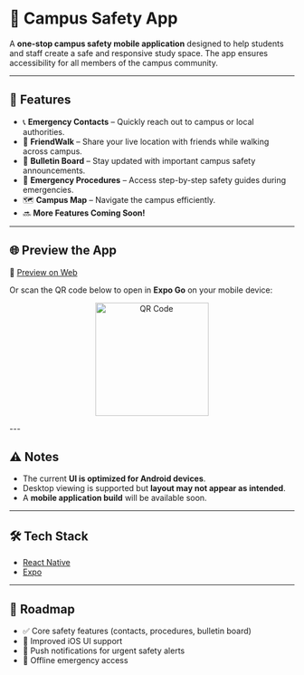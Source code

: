 # 📱 Campus Safety App

A **one-stop campus safety mobile application** designed to help students and staff create a safe and responsive study space. The app ensures accessibility for all members of the campus community.  

---

## 🚨 Features

- 📞 **Emergency Contacts** – Quickly reach out to campus or local authorities.  
- 🧭 **FriendWalk** – Share your live location with friends while walking across campus.  
- 📢 **Bulletin Board** – Stay updated with important campus safety announcements.  
- 📑 **Emergency Procedures** – Access step-by-step safety guides during emergencies.  
- 🗺 **Campus Map** – Navigate the campus efficiently.  
- 🔜 **More Features Coming Soon!**

---

## 🌐 Preview the App

🔗 [Preview on Web](https://campus-safety-app2--8d5wnn6k7d.expo.app/)  

Or scan the QR code below to open in **Expo Go** on your mobile device:  

<p align="center">
  <img src="https://github.com/user-attachments/assets/7c4e8af4-2640-48cc-842c-9c8c2b467803" alt="QR Code" width="200"/>
</p>
---

## ⚠️ Notes

- The current **UI is optimized for Android devices**.  
- Desktop viewing is supported but **layout may not appear as intended**.  
- A **mobile application build** will be available soon.  

---

## 🛠️ Tech Stack

- [React Native](https://reactnative.dev/)  
- [Expo](https://expo.dev/)  

---

## 📌 Roadmap

- ✅ Core safety features (contacts, procedures, bulletin board)  
- 🚧 Improved iOS UI support  
- 🚧 Push notifications for urgent safety alerts  
- 🚧 Offline emergency access  
